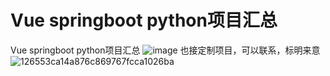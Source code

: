 # Vue springboot python项目汇总
Vue springboot python项目汇总
![image](https://github.com/user-attachments/assets/f8e65708-b003-4f12-86d1-384cc057b850)
也接定制项目，可以联系，标明来意
![126553ca14a876c869767fcca1026ba](https://github.com/user-attachments/assets/4cf14c68-3419-4f38-93de-d475301aa11f)

